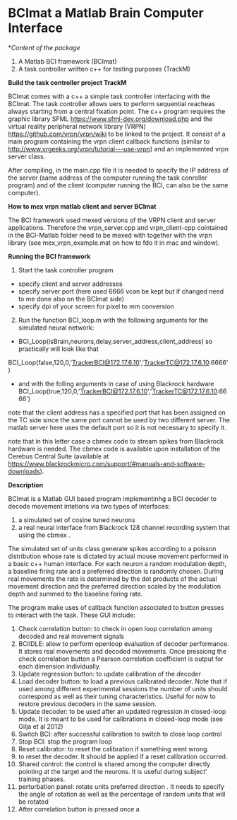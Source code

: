 # BCImat a Matlab Brain Computer Interface

**Content of the package*

1. A Matlab BCI framework (BCImat)
2. A task controller written c++ for testing purposes (TrackM)

**Build the task controller project TrackM**

BCImat comes with a c++ a simple task controller interfacing with the BCImat. The task controller allows uers to perform sequential reacheas always starting from a central fixation point.
The c++ program requires the graphic library SFML https://www.sfml-dev.org/download.php and the virtual reality peripheral network library (VRPN) https://github.com/vrpn/vrpn/wiki to be linked to the project. It consist of a main program containing the vrpn client callback functions (similar to http://www.vrgeeks.org/vrpn/tutorial---use-vrpn) and an implemented vrpn server class.

After compiling, in the main.cpp file it is needed to specify the IP address of the server (same address of the computer running the task conroller program) and of the client (computer running the BCI, can also be the same computer). 

**How to mex vrpn matlab client and server BCImat**

The BCI framework used mexed versions of the VRPN client and server applications. Therefore the vrpn_server.cpp and vrpn_client-cpp cointained in the BCI-Matlab folder need to be mexed with together with the vrpn library (see mex_vrpn_example.mat on how to fdo it in mac and window). 

**Running the BCI framework**

1. Start the task controller program

* specify client and server addresses
* specify server port (here used 6666 vcan be kept but if changed need to me done also on the BCImat side)
* specify dpi of your screen for pixel to mm conversion
 
2. Run the function BCI_loop.m with the following arguments for the simulated neural network:
* BCI_Loop(isBrain,neurons,delay,server_address,client_address) so practically will look like that

BCI_Loop(false,120,0,'TrackerBCI@172.17.6.10','TrackerTC@172.17.6.10:6666')

* and with the folling arguments in case of using Blackrock hardware
BCI_Loop(true,120,0,'TrackerBCI@172.17.6.10','TrackerTC@172.17.6.10:6666')

note that the client address has a specified port that has been assigned on the TC side since the same port cannot be used by two different server. The matlab server here uses the default port so it is not necessary to specify it. 

note that in this letter case a cbmex code to stream spikes from Blackrock hardware is needed. The cbmex code is available upon installation of the Cerebus Central Suite (available at https://www.blackrockmicro.com/support/#manuals-and-software-downloads).

**Description**

BCImat is a Matlab GUI based program implementinhg a BCI decoder to decode movement intetions via two types of interfaces:
1. a simulated set of cosine tuned neurons
2. a real neural interface from Blackrock 128 channel recording system that using the cbmex .

The simulated set of units class generate spikes according to a poisson distribution whose rate is dictated by actual mouse movement performed in a basic c++ human interface.
For each neuron a random modulation depth, a baseline firing rate and a preferred direction is randomly chosen. During real movements the rate is determined by the dot products of the actual movement direction 
and the preferred direction scaled by the modulation depth and summed to the baseline foring rate. 
     
The program make uses of callback function associated to button presses to interact with the task.
These GUI include:
1) Check correlation button: to check in open loop correlation among decoded and real movement signals
2) BCIIDLE: allow to perform openloop evaluation of decoder performance. It stores real movements and decoded movements. Once pressiong the check correlation button a Pearson correlation coefficient is output for each dimension individually.
3) Update regression button: to update calibration of the decoder
4) Load decoder button: to load a previous calibrated decoder. Note that if used among different experimental sessions
the number of units should correspond as well as their tuning characteristics. Useful for now to restore previous decoders in the same session.
5) Update decoder: to be used after an updated regression in closed-loop mode. It is meant to be used 
for calibrations in closed-loop mode (see Gilja et al 2012)
6) Switch BCI: after successful calibration to switch to close loop control
7) Stop BCI: stop the program loop
8) Reset calibrator: to reset the calibration if something went wrong. 
9) to reset the decoder. It should be applied if a reset calibration occurred.
10) Shared control: the control is shared among the computer directly pointing at the target and the neurons.
It is useful during subject' training phases.
11) perturbation panel: rotate units preferred direction . It needs to specify the  angle of rotation as well as the percentage of random units that will be rotated
12) After correlation button is pressed once a 
  




